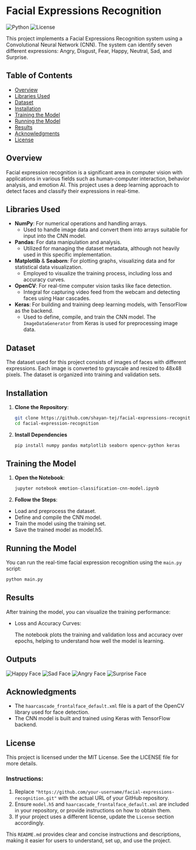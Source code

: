 # Facial Expressions Recognition

![Python](https://img.shields.io/badge/Python-3.7%2B-blue)
![License](https://img.shields.io/badge/License-MIT-green)

This project implements a Facial Expressions Recognition system using a Convolutional Neural Network (CNN). The system can identify seven different expressions: Angry, Disgust, Fear, Happy, Neutral, Sad, and Surprise.

## Table of Contents

- [Overview](#overview)
- [Libraries Used](#libraries-used)
- [Dataset](#dataset)
- [Installation](#installation)
- [Training the Model](#training-the-model)
- [Running the Model](#running-the-model)
- [Results](#results)
- [Acknowledgments](#acknowledgments)
- [License](#license)

## Overview

Facial expression recognition is a significant area in computer vision with applications in various fields such as human-computer interaction, behavior analysis, and emotion AI. This project uses a deep learning approach to detect faces and classify their expressions in real-time.

## Libraries Used

- **NumPy**: For numerical operations and handling arrays.
    - Used to handle image data and convert them into arrays suitable for input into the CNN model.
- **Pandas**: For data manipulation and analysis.
    - Utilized for managing the dataset metadata, although not heavily used in this specific implementation.
- **Matplotlib** & **Seaborn**: For plotting graphs, visualizing data and for statistical data visualization.
    - Employed to visualize the training process, including loss and accuracy curves.
- **OpenCV**: For real-time computer vision tasks like face detection.
    - Integral for capturing video feed from the webcam and detecting faces using Haar cascades.
- **Keras**: For building and training deep learning models, with TensorFlow as the backend.
    - Used to define, compile, and train the CNN model. The `ImageDataGenerator` from Keras is used for preprocessing image data.

## Dataset

The dataset used for this project consists of images of faces with different expressions. Each image is converted to grayscale and resized to 48x48 pixels. The dataset is organized into training and validation sets.

## Installation

1. **Clone the Repository**:

    ```bash
    git clone https://github.com/shayan-tej/facial-expressions-recognition.git
    cd facial-expression-recognition
    ```

2. **Install Dependencies**

    ```bash
    pip install numpy pandas matplotlib seaborn opencv-python keras
    ```

## Training the Model

1. **Open the Notebook**:

    ```bash
    jupyter notebook emotion-classification-cnn-model.ipynb
    ```

2. **Follow the Steps**:
- Load and preprocess the dataset.
- Define and compile the CNN model.
- Train the model using the training set.
- Save the trained model as model.h5.

## Running the Model

You can run the real-time facial expression recognition using the `main.py` script:

   ```bash
   python main.py
   ```

## Results

After training the model, you can visualize the training performance:

- Loss and Accuracy Curves:

    The notebook plots the training and validation loss and accuracy over epochs, helping to understand how well the model is learning.

## Outputs

![Happy Face](/screenshots/happy_face.png)
![Sad Face](/screenshots/sad_face.png)
![Angry Face](/screenshots/angry_face.png)
![Surprise Face](/screenshots/surprise_face.png)

## Acknowledgments

- The `haarcascade_frontalface_default.xml` file is a part of the OpenCV library used for face detection.
- The CNN model is built and trained using Keras with TensorFlow backend.

## License

This project is licensed under the MIT License. See the LICENSE file for more details.

### Instructions:

1. Replace `"https://github.com/your-username/facial-expressions-recognition.git"` with the actual URL of your GitHub repository.
2. Ensure `model.h5` and `haarcascade_frontalface_default.xml` are included in your repository, or provide instructions on how to obtain them.
3. If your project uses a different license, update the `License` section accordingly.

This `README.md` provides clear and concise instructions and descriptions, making it easier for users to understand, set up, and use the project.
